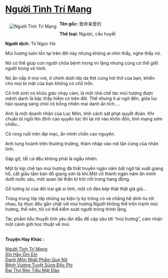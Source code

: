 <a href="https://utruyen.com/truyen/nguoi-tinh-tri-mang/17501/" title="Người Tình Trí Mạng"><h1>Người Tình Trí Mạng</h1></a><div style="display:table"><img align="right" style="float: left; padding: 10px;" src="https://utruyen.com/images/story/200x260/nguoi-tinh-tri-mang.jpg" alt="Người Tình Trí Mạng"><b>Tên gốc:</b> 致命亲爱的<p></p><b>Thể loại: </b>Ngược, cẩu huyết<p></p><b>Người dịch:</b> Tô Ngọc Hà<p></p>Mùi hương luôn tồn tại trên đời này nhưng không ai nhìn thấy, nghe thấy nó.<p></p>Nó có thể giúp con người chữa bệnh trong im lặng nhưng cũng có thể giết người trong vô hình.<p></p>Nó ẩn nấp ở mọi nơi, ở chính dưới lớp da thịt cùng hơi thở của bạn, khiến cho mọi bí mật của bạn không có chỗ trốn.<p></p>Cô trời sinh có khứu giác nhạy cảm, là một nhà chế tác mùi hương được mệnh danh là bậc thầy hiếm có trên đời. Thế nhưng ít ai ngờ đến, giữa lúc hào quang sáng chói cô bỗng nhiên mai danh ẩn tích....<p></p>Anh là một doanh nhân của Lục Môn, tính cách sát phạt quyết đoán. Khi chuẩn bị ngồi lên đỉnh cao quyền lực thì lại rơi vào khốn đốn, tính mạng sớm chiều...<p></p>Cô rong ruổi trên đại mạc, ẩn mình chốn cao nguyên.<p></p>Anh tung hoành trên thương trường, thâm nhập vào nơi tận cùng của nhân tính.<p></p>Gặp gỡ, tất cả đều không phải là ngẫu nhiên.<p></p>Một bí kíp chế tạo mùi hương đã thất truyền ngàn năm bất ngờ tái xuất giang hồ, cất giấu tấm bản đồ giang sơn tà khí.Một cổ thành ngàn năm ẩn mình dưới nước sâu, một quan tài thần bí trôi nổi trong hang động.<p></p>Gỗ tương tư của đôi trai gái si tình, một cô đào kép thật thật giả giả…<p></p>Trùng trùng lớp lớp những sự kiện ly kỳ trông có vẻ chẳng hề dính líu tới nhau, kỳ thực đều gắn chặt với mùi hương.Người không thể trốn tránh mùi hương, thế nên, tôi có thể kiểm soát người trong thinh lặng.<p></p>Tác phẩm tiểu thuyết tình yêu lần đầu đề cập sâu tới “mùi hương”, cảm nhận một cảnh giới học thuật về mùi. </div><p><br><b>Truyện Hay Khác :</b></p><a href="https://utruyen.com/truyen/nguoi-tinh-tri-mang/17501/" alt="Người Tình Trí Mạng">Người Tình Trí Mạng</a><br/><a href="https://utruyen.com/truyen/xin-hay-om-em/17265/" alt="Xin Hãy Ôm Em">Xin Hãy Ôm Em</a><br/><a href="https://github.com/quanluxury/ngontinh_top100/tree/master/19189" alt="Danh Môn Nhất Phẩm Quý Nữ">Danh Môn Nhất Phẩm Quý Nữ</a><br/><a href="https://github.com/quanluxury/ngontinh_top100/tree/master/17384" alt="Bệnh Vương Tuyệt Sủng Độc Phi">Bệnh Vương Tuyệt Sủng Độc Phi</a><br/><a href="https://www.google.kr/url?q=https%3A%2F%2Futruyen.com%2Ftruyen%2Fdai-tho-ren-tieu-mat-dao%2F19192%2F" alt="Đại Thợ Rèn Tiểu Mật Đào">Đại Thợ Rèn Tiểu Mật Đào</a><br/>